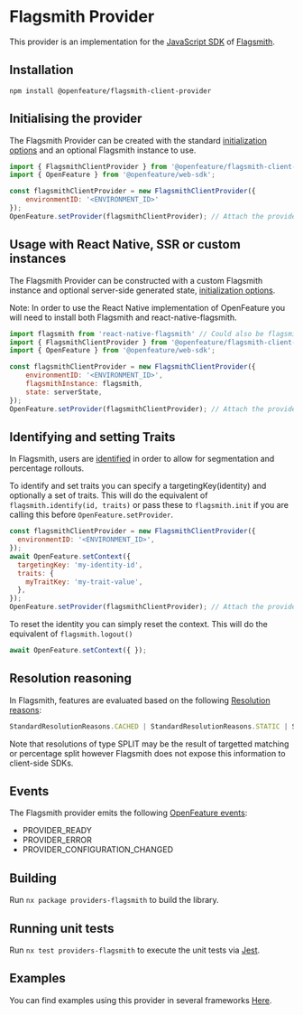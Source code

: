 # Flagsmith Provider

This provider is an implementation for the [JavaScript SDK](https://docs.flagsmith.com/clients/javascript/) of [Flagsmith](https://flagsmith.com).

## Installation

```
npm install @openfeature/flagsmith-client-provider
```

## Initialising the provider

The Flagsmith Provider can be created with the standard [initialization options](https://docs.flagsmith.com/clients/javascript/#example-initialising-the-sdk) and an optional Flagsmith instance to use.

```javascript
import { FlagsmithClientProvider } from '@openfeature/flagsmith-client-provider';
import { OpenFeature } from '@openfeature/web-sdk';

const flagsmithClientProvider = new FlagsmithClientProvider({
    environmentID: '<ENVIRONMENT_ID>'
});
OpenFeature.setProvider(flagsmithClientProvider); // Attach the provider to OpenFeature
```

## Usage with React Native, SSR or custom instances

The Flagsmith Provider can be constructed with a custom Flagsmith instance and optional server-side generated state, [initialization options](https://docs.flagsmith.com/clients/javascript/#example-initialising-the-sdk).

Note: In order to use the React Native implementation of OpenFeature you will need to install both Flagsmith and react-native-flagsmith.

```javascript
import flagsmith from 'react-native-flagsmith' // Could also be flagsmith/isomorphic, flagsmith-es or createFlagsmithInstance()
import { FlagsmithClientProvider } from '@openfeature/flagsmith-client-provider';
import { OpenFeature } from '@openfeature/web-sdk';

const flagsmithClientProvider = new FlagsmithClientProvider({
    environmentID: '<ENVIRONMENT_ID>',
    flagsmithInstance: flagsmith,
    state: serverState,
});
OpenFeature.setProvider(flagsmithClientProvider); // Attach the provider to OpenFeature
```

## Identifying and setting Traits

In Flagsmith, users are [identified](https://docs.flagsmith.com/clients/javascript/#identifying-users) in order to allow for segmentation and percentage rollouts.

To identify and set traits you can specify a targetingKey(identity) and optionally a set of traits. This will do the equivalent of ``flagsmith.identify(id, traits)`` or pass these to ``flagsmith.init`` if you are calling this before ``OpenFeature.setProvider``.

```javascript
const flagsmithClientProvider = new FlagsmithClientProvider({
  environmentID: '<ENVIRONMENT_ID>',
});
await OpenFeature.setContext({
  targetingKey: 'my-identity-id',
  traits: {
    myTraitKey: 'my-trait-value',
  },
});
OpenFeature.setProvider(flagsmithClientProvider); // Attach the provider to OpenFeature
```

To reset the identity you can simply reset the context. This will do the equivalent of ``flagsmith.logout()`` 

```javascript
await OpenFeature.setContext({ });
```

## Resolution reasoning

In Flagsmith, features are evaluated based on the following  [Resolution reasons](https://openfeature.dev/specification/types/#resolution-details):

```typescript
StandardResolutionReasons.CACHED | StandardResolutionReasons.STATIC | StandardResolutionReasons.DEFAULT | StandardResolutionReasons.ERROR
```

Note that resolutions of type SPLIT may be the result of targetted matching or percentage split however Flagsmith does not expose this information to client-side SDKs.


## Events

The Flagsmith provider emits the
following [OpenFeature events](https://openfeature.dev/specification/types#provider-events):

- PROVIDER_READY
- PROVIDER_ERROR
- PROVIDER_CONFIGURATION_CHANGED

## Building

Run `nx package providers-flagsmith` to build the library.

## Running unit tests

Run `nx test providers-flagsmith` to execute the unit tests via [Jest](https://jestjs.io).

## Examples

You can find examples using this provider in several frameworks [Here](https://github.com/Flagsmith/flagsmith-js-examples/tree/main/open-feature).
